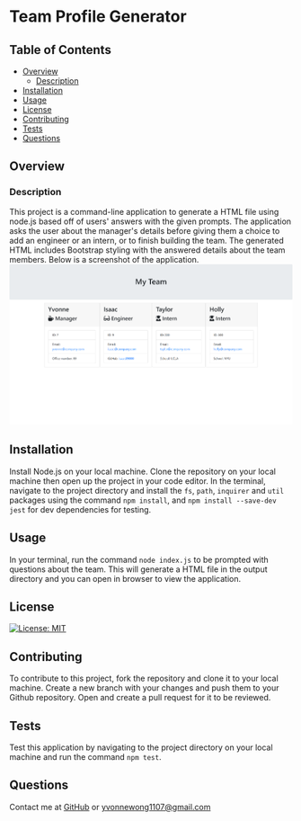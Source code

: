 # Team Profile Generator

## Table of Contents

- [Overview](#overview)
  - [Description](#description)
- [Installation](#installation)
- [Usage](#usage)
- [License](#license)
- [Contributing](#contributing)
- [Tests](#tests)
- [Questions](#questions)

## Overview

### Description
This project is a command-line application to generate a HTML file using node.js based off of users' answers with the given prompts. The application asks the user about the manager's details before giving them a choice to add an engineer or an intern, or to finish building the team. The generated HTML includes Bootstrap styling with the answered details about the team members. Below is a screenshot of the application.
![Application](output/render-team.png)

## Installation
Install Node.js on your local machine. Clone the repository on your local machine then open up the project in your code editor. In the terminal, navigate to the project directory and install the `fs`, `path`, `inquirer` and `util` packages using the command `npm install`, and `npm install --save-dev jest` for dev dependencies for testing.

## Usage
In your terminal, run the command `node index.js` to be prompted with questions about the team. This will generate a HTML file in the output directory and you can open in browser to view the application.

## License
[![License: MIT](https://img.shields.io/badge/License-MIT-yellow.svg)](https://opensource.org/licenses/MIT)

## Contributing
To contribute to this project, fork the repository and clone it to your local machine. Create a new branch with your changes and push them to your Github repository. Open and create a pull request for it to be reviewed.

## Tests
Test this application by navigating to the project directory on your local machine and run the command `npm test`.

## Questions
Contact me at [GitHub](https://github.com/yvonne0711) or [yvonnewong1107@gmail.com](mailto:yvonnewong1107@gmail.com)
